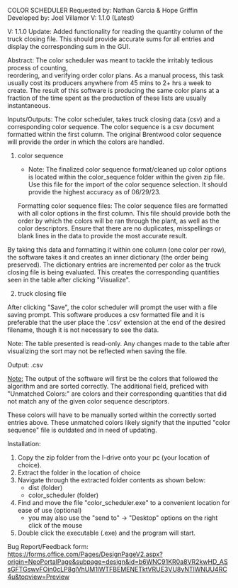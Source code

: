 COLOR SCHEDULER
Requested by: Nathan Garcia & Hope Griffin
Developed by: Joel Villamor
V: 1.1.0 (Latest)


V: 1.1.0 Update:
Added functionality for reading the quantity column of the truck closing file. This should
provide accurate sums for all entries and display the corresponding sum in the GUI.


Abstract:
The color scheduler was meant to tackle the irritably tedious process of counting,  
reordering, and verifying order color plans. As a manual process, this task usually 
cost its producers anywhere from 45 mins to 2+ hrs a week to create. The result of this 
software is producing the same color plans at a fraction of the time spent as the 
production of these lists are usually instantaneous. 


Inputs/Outputs:
The color scheduler, takes truck closing data (csv) and a corresponding color sequence.
The color sequence is a csv document formatted within the first column. The original 
Brentwood color sequence will provide the order in which the colors are handled. 

1. color sequence
    - Note: The finalized color sequence format/cleaned up color options is located within
    the color_sequence folder within the given zip file. Use this file for the import of
    the color sequence selection. It should provide the highest accuracy as of 06/29/23.

    Formatting color sequence files:
    The color sequence files are formatted with all color options in the first column.
    This file should provide both the order by which the colors will be ran through the 
    plant, as well as the color descriptors. Ensure that there are no duplicates, misspellings
    or blank lines in the data to provide the most accurate result.

By taking this data and formatting it within one column (one color per row), the software
takes it and creates an inner dictionary (the order being preserved). The dictionary 
entries are incremented per color as the truck closing file is being evaluated. This
creates the corresponding quantities seen in the table after clicking "Visualize".

2. truck closing file

After clicking "Save", the color scheduler will prompt the user with a file saving
prompt. This software produces a csv formatted file and it is preferable that the user
place the '.csv' extension at the end of the desired filename, though it is not necessary to see the data.

Note: The table presented is read-only. Any changes made to the table after visualizing the sort
may not be reflected when saving the file.

Output: <filename>.csv

<Note:>
The output of the software will first be the colors that followed the algorithm and are sorted correctly. 
The additional field, preficed with "Unmatched Colors:" are colors and their corresponding quantities that 
did not match any of the given color sequence descriptors.

These colors will have to be manually sorted within the correctly sorted entries above. These unmatched 
colors likely signify that the inputted "color sequence" file is outdated and in need of updating.  


Installation:
1. Copy the zip folder from the I-drive onto your pc (your location of choice).
2. Extract the folder in the location of choice  
3. Navigate through the extracted folder contents as shown below:
    - dist (folder)
    - color_scheduler (folder)
4. Find and move the file "color_scheduler.exe" to a convenient location for ease of use (optional)
    - you may also use the "send to" -> "Desktop" options on the right click of the mouse
5. Double click the executable (.exe) and the program will start.

Bug Report/Feedback form:
https://forms.office.com/Pages/DesignPageV2.aspx?origin=NeoPortalPage&subpage=design&id=b6WNC91KR0a8VR2kwHD_ASsGFTGswvFOin0cLP8glVhUM1lWTFBEMENETktVRUE3VU8yNTlWNUU4RC4u&topview=Preview
